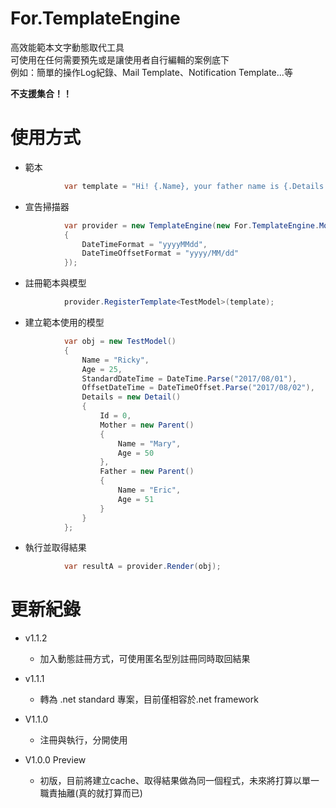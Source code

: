 # For.TemplateEngine
高效能範本文字動態取代工具<br>
可使用在任何需要預先或是讓使用者自行編輯的案例底下<br>
例如：簡單的操作Log紀錄、Mail Template、Notification Template...等

**不支援集合！！**

# 使用方式
* 範本
```csharp
            var template = "Hi! {.Name}, your father name is {.Details.Father.Name}{.Details.Mother.Name}, your age is {.Age}, {.StandardDateTime}, {.OffsetDateTime}";
```
* 宣告掃描器
```csharp
            var provider = new TemplateEngine(new For.TemplateEngine.Models.TemplateEngineConfig()
            {
                DateTimeFormat = "yyyyMMdd",
                DateTimeOffsetFormat = "yyyy/MM/dd"
            });
```
* 註冊範本與模型
```csharp
            provider.RegisterTemplate<TestModel>(template);
```
* 建立範本使用的模型
```csharp
            var obj = new TestModel()
            {
                Name = "Ricky",
                Age = 25,
                StandardDateTime = DateTime.Parse("2017/08/01"),
                OffsetDateTime = DateTimeOffset.Parse("2017/08/02"),
                Details = new Detail()
                {
                    Id = 0,
                    Mother = new Parent()
                    {
                        Name = "Mary",
                        Age = 50
                    },
                    Father = new Parent()
                    {
                        Name = "Eric",
                        Age = 51
                    }
                }
            };
```

* 執行並取得結果
```csharp
            var resultA = provider.Render(obj);
```

# 更新紀錄
* v1.1.2
    * 加入動態註冊方式，可使用匿名型別註冊同時取回結果
* v1.1.1
    * 轉為 .net standard 專案，目前僅相容於.net framework
* V1.1.0
    * 注冊與執行，分開使用
    
* V1.0.0 Preview
    * 初版，目前將建立cache、取得結果做為同一個程式，未來將打算以單一職責抽離(真的就打算而已)
